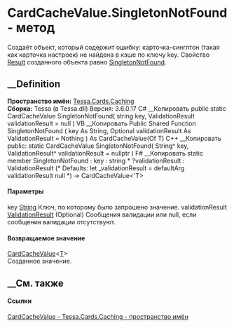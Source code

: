 # CardCacheValue<T>.SingletonNotFound - метод
Создаёт объект, который содержит ошибку: карточка-синглтон (такая как карточка
настроек) не найдена в кэше по ключу key. Свойство
[Result](P_Tessa_Cards_Caching_CardCacheValue_1_Result.htm) созданного объекта
равно [SingletonNotFound](T_Tessa_Cards_Caching_CardCacheResult.htm).
## __Definition
 **Пространство имён:** [Tessa.Cards.Caching](N_Tessa_Cards_Caching.htm)  
 **Сборка:** Tessa (в Tessa.dll) Версия: 3.6.0.17
C# __Копировать
     public static CardCacheValue<T> SingletonNotFound(
    	string key,
    	ValidationResult validationResult = null
    )
VB __Копировать
     Public Shared Function SingletonNotFound ( 
    	key As String,
    	Optional validationResult As ValidationResult = Nothing
    ) As CardCacheValue(Of T)
C++ __Копировать
     public:
    static CardCacheValue<T> SingletonNotFound(
    	String^ key, 
    	ValidationResult^ validationResult = nullptr
    )
F# __Копировать
     static member SingletonNotFound : 
            key : string * 
            ?validationResult : ValidationResult 
    (* Defaults:
            let _validationResult = defaultArg validationResult null
    *)
    -> CardCacheValue<'T> 
#### Параметры
key [String](https://learn.microsoft.com/dotnet/api/system.string)
    Ключ, по которому было запрошено значение.
validationResult
[ValidationResult](T_Tessa_Platform_Validation_ValidationResult.htm)
(Optional)
    Сообщения валидации или null, если сообщения валидации отсутствуют.
#### Возвращаемое значение
[CardCacheValue](T_Tessa_Cards_Caching_CardCacheValue_1.htm)<[T](T_Tessa_Cards_Caching_CardCacheValue_1.htm)>  
Созданное значение.
##  __См. также
#### Ссылки
[CardCacheValue<T> \- ](T_Tessa_Cards_Caching_CardCacheValue_1.htm)
[Tessa.Cards.Caching - пространство имён](N_Tessa_Cards_Caching.htm)

